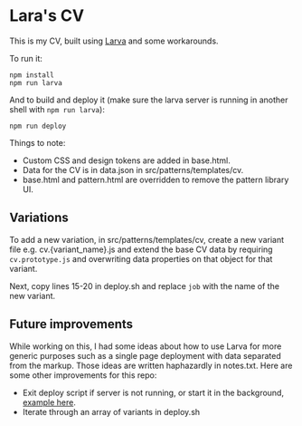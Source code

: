 # Lara's CV

This is my CV, built using <a href="https://github.com/penske-media-corp/pmc-larva">Larva</a> and some workarounds.

To run it:
```
npm install
npm run larva
```

And to build and deploy it (make sure the larva server is running in another shell with `npm run larva`):
```
npm run deploy
```

Things to note:
* Custom CSS and design tokens are added in base.html. 
* Data for the CV is in data.json in src/patterns/templates/cv.
* base.html and pattern.html are overridden to remove the pattern library UI.

## Variations

To add a new variation, in src/patterns/templates/cv, create a new variant file e.g. cv.{variant_name}.js and extend the base CV data by requiring `cv.prototype.js` and overwriting data properties on that object for that variant.

Next, copy lines 15-20 in deploy.sh and replace `job` with the name of the new variant.

## Future improvements

While working on this, I had some ideas about how to use Larva for more generic purposes such as a single page deployment with data separated from the markup. Those ideas are written haphazardly in notes.txt. Here are some other improvements for this repo:

* Exit deploy script if server is not running, or start it in the background, [example here](https://github.com/laras126/larva/blob/master/scripts/build-vercel.sh#L10).
* Iterate through an array of variants in deploy.sh